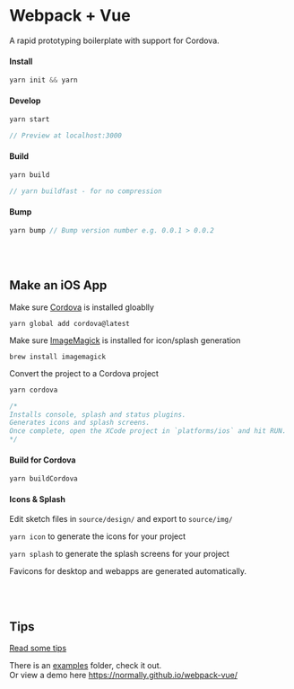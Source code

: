 # Webpack + Vue 

A rapid prototyping boilerplate with support for Cordova.

#### Install

```js
yarn init && yarn
```

#### Develop

```js
yarn start

// Preview at localhost:3000
```

#### Build

```js
yarn build

// yarn buildfast - for no compression
```

#### Bump

```js
yarn bump // Bump version number e.g. 0.0.1 > 0.0.2
```

<br/><br/>
## Make an iOS App

Make sure [Cordova](https://cordova.apache.org/) is installed gloablly

```
yarn global add cordova@latest
```

Make sure [ImageMagick](https://github.com/ImageMagick/ImageMagick/blob/master/Install-mac.txt) is installed for icon/splash generation

```
brew install imagemagick
```

Convert the project to a Cordova project

```js
yarn cordova

/*
Installs console, splash and status plugins. 
Generates icons and splash screens.
Once complete, open the XCode project in `platforms/ios` and hit RUN.
*/
```

#### Build for Cordova

```js
yarn buildCordova
```

#### Icons & Splash

Edit sketch files in `source/design/` and export to `source/img/`

`yarn icon` to generate the icons for your project

`yarn splash` to generate the splash screens for your project

Favicons for desktop and webapps are generated automatically.


<br/><br/>

## Tips

[Read some tips](docs/TIPS.markdown)

There is an [examples](source/examples) folder, check it out.<br/>
Or view a demo here https://normally.github.io/webpack-vue/ 

